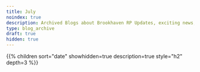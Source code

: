 ```yaml
---
title: July
noindex: true
description: Archived Blogs about Brookhaven RP Updates, exciting news, and new findings
type: blog_archive
draft: true
hidden: true
---
```




{{% children sort="date" showhidden=true description=true style="h2"  depth=3 %}}

